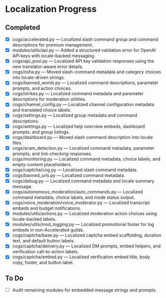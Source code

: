 # Localization Progress

## Completed
- [x] cogs/accelerated.py — Localized slash command group and command descriptions for premium management.
- [x] modules/utils/api.py — Added a structured validation error for OpenAI API keys with locale-backed messaging.
- [x] cogs/api_pool.py — Localized API key validation responses using the new translator-aware error details.
- [x] cogs/nsfw.py — Moved slash-command metadata and category choices into locale-driven strings.
- [x] cogs/banned_words.py — Localized command descriptions, parameter prompts, and action choices.
- [x] cogs/strikes.py — Localized command metadata and parameter descriptions for moderation utilities.
- [x] cogs/channel_config.py — Localized channel configuration metadata and translated choice labels.
- [x] cogs/settings.py — Localized group metadata and command descriptions.
- [x] cogs/settings.py — Localized help overview embeds, dashboard prompts, and group listings.
- [x] cogs/dashboard.py — Moved slash command description into locale files.
- [x] cogs/scam_detection.py — Localized command metadata, parameter prompts, and link-checking responses.
- [x] cogs/monitoring.py — Localized command metadata, choice labels, and empty-content placeholders.
- [x] cogs/captcha/cog.py — Localized slash command metadata.
- [x] cogs/banned_urls.py — Localized command metadata.
- [x] cogs/debug.py — Localized command metadata and locale summary message.
- [x] cogs/autonomous_moderation/auto_commands.py — Localized command metadata, choice labels, and mode status output.
- [x] cogs/voice_moderation/voice_moderator.py — Localized transcript embeds and budget notifications.
- [x] modules/utils/actions.py — Localized moderation action choices using locale-backed labels.
- [x] modules/utils/mod_logging.py — Localized promotional footer for log embeds in non-Accelerated guilds.
- [x] cogs/captcha/base.py — Localized captcha embed scaffolding, duration text, and default button labels.
- [x] cogs/captcha/delivery.py — Localized DM prompts, embed helpers, and verification call-to-action labels.
- [x] cogs/captcha/embed.py — Localized verification embed title, body copy, footer, and button label.

## To Do
- [ ] Audit remaining modules for embedded message strings and prompts.
